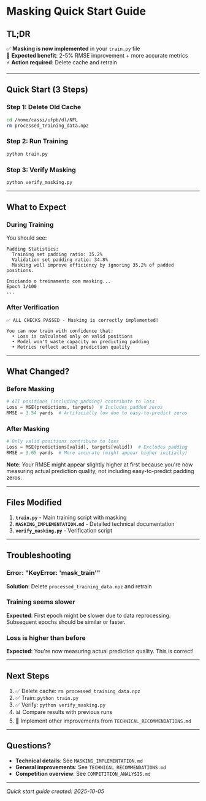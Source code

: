 # Masking Quick Start Guide

## TL;DR

✅ **Masking is now implemented** in your `train.py` file  
🎯 **Expected benefit**: 2-5% RMSE improvement + more accurate metrics  
⚡ **Action required**: Delete cache and retrain

---

## Quick Start (3 Steps)

### Step 1: Delete Old Cache
```bash
cd /home/cassi/ufpb/dl/NFL
rm processed_training_data.npz
```

### Step 2: Run Training
```bash
python train.py
```

### Step 3: Verify Masking
```bash
python verify_masking.py
```

---

## What to Expect

### During Training
You should see:
```
Padding Statistics:
  Training set padding ratio: 35.2%
  Validation set padding ratio: 34.8%
  Masking will improve efficiency by ignoring 35.2% of padded positions.

Iniciando o treinamento com masking...
Epoch 1/100
...
```

### After Verification
```
✅ ALL CHECKS PASSED - Masking is correctly implemented!

You can now train with confidence that:
  • Loss is calculated only on valid positions
  • Model won't waste capacity on predicting padding
  • Metrics reflect actual prediction quality
```

---

## What Changed?

### Before Masking
```python
# All positions (including padding) contribute to loss
Loss = MSE(predictions, targets)  # Includes padded zeros
RMSE = 3.54 yards  # Artificially low due to easy-to-predict zeros
```

### After Masking
```python
# Only valid positions contribute to loss
Loss = MSE(predictions[valid], targets[valid])  # Excludes padding
RMSE = 3.65 yards  # More accurate (might appear higher initially)
```

**Note**: Your RMSE might appear slightly higher at first because you're now measuring actual prediction quality, not including easy-to-predict padding zeros.

---

## Files Modified

1. **`train.py`** - Main training script with masking
2. **`MASKING_IMPLEMENTATION.md`** - Detailed technical documentation
3. **`verify_masking.py`** - Verification script

---

## Troubleshooting

### Error: "KeyError: 'mask_train'"
**Solution**: Delete `processed_training_data.npz` and retrain

### Training seems slower
**Expected**: First epoch might be slower due to data reprocessing. Subsequent epochs should be similar or faster.

### Loss is higher than before
**Expected**: You're now measuring actual prediction quality. This is correct!

---

## Next Steps

1. ✅ Delete cache: `rm processed_training_data.npz`
2. ✅ Train: `python train.py`
3. ✅ Verify: `python verify_masking.py`
4. 📊 Compare results with previous runs
5. 🚀 Implement other improvements from `TECHNICAL_RECOMMENDATIONS.md`

---

## Questions?

- **Technical details**: See `MASKING_IMPLEMENTATION.md`
- **General improvements**: See `TECHNICAL_RECOMMENDATIONS.md`
- **Competition overview**: See `COMPETITION_ANALYSIS.md`

---

*Quick start guide created: 2025-10-05*

